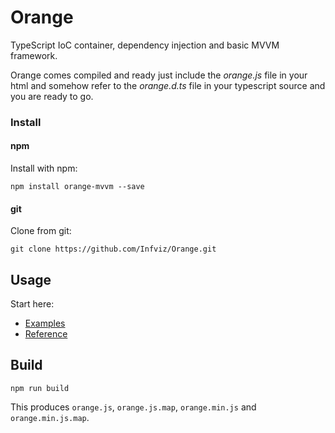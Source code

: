 # Orange
TypeScript IoC container, dependency injection and basic MVVM framework.  

Orange comes compiled and ready just include the *orange.js* file in your html 
and somehow refer to the *orange.d.ts* file in your typescript source and you are 
ready to go. 

### Install

#### npm
Install with npm:
```
npm install orange-mvvm --save
``` 

#### git
Clone from git: 
```
git clone https://github.com/Infviz/Orange.git
```

## Usage

Start here:

* [Examples](Examples/examples.md)
* [Reference](http://infviz.github.io/Orange/Reference/dist/index.html)  

## Build

```
npm run build
```

This produces `orange.js`, `orange.js.map`, `orange.min.js` and `orange.min.js.map`.
